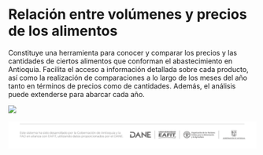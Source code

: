 # **Relación entre volúmenes y precios de los alimentos**

Constituye una herramienta para conocer y comparar los precios y las cantidades de ciertos alimentos que conforman el abastecimiento en Antioquia. Facilita el acceso a información detallada sobre cada producto, así como la realización de comparaciones a lo largo de los meses del año tanto en términos de precios como de cantidades. Además, el análisis puede extenderse para abarcar cada año.

![](Pre2/preview_tablero.png)

![](www/logo.png)
